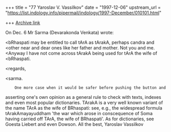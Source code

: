 +++
title = "77 Yaroslav V. Vassilkov"
date = "1997-12-06"
upstream_url = "https://list.indology.info/pipermail/indology/1997-December/010101.html"

+++
[Archive link](https://list.indology.info/pipermail/indology/1997-December/010101.html)

On Dec. 6 Mr Sarma (Devarakonda Venkata) wrote:


<bRhaspati may be entitled to call tArA as tArakA, perhaps candra and
<other near and dear ones like her father and mother. Not you and me.
<Anyway I have not come across tArakA being used for tArA the wife of
<bRhaspati.

<regards,

<sarma.

        One more case when it would be safer before pushing the button and
asserting one's own opinion as a general rule to check with texts, indexes
and even most popular dictionaries. TArakA is a very well known variant of
the name TArA as the wife of BRhaspati: see, e.g., the widespread formula
tArakAmayayuddham 'the war which arose in conscequence of Soma having carried
off TArA, the wife of BRhaspati'. As for dictionaries, see Goesta Liebert
and even Dowson.
                All the best,
                                Yaroslav Vassilkov



